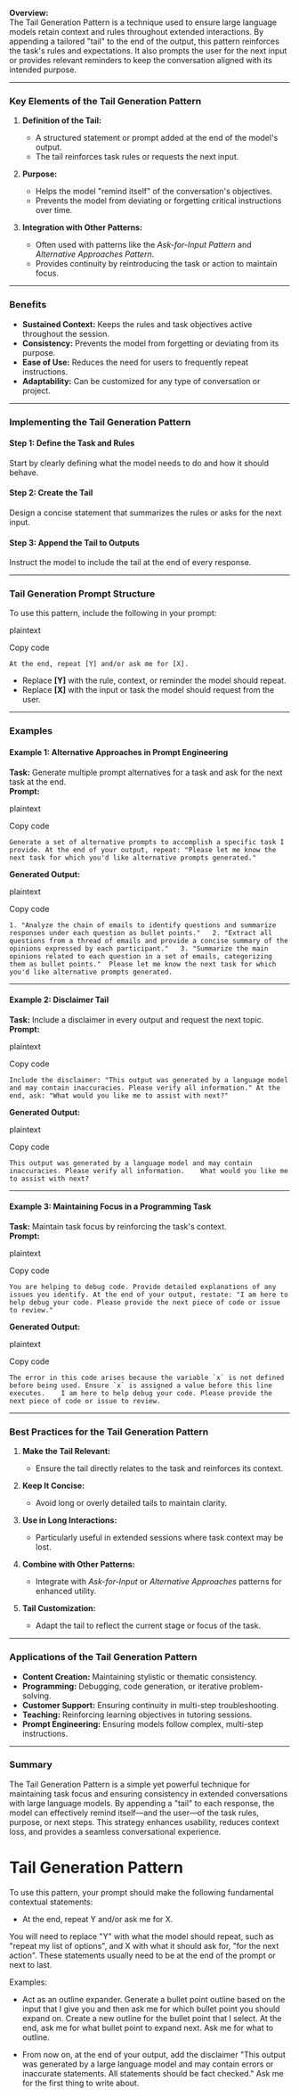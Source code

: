 **Overview:**  
The Tail Generation Pattern is a technique used to ensure large language models retain context and rules throughout extended interactions. By appending a tailored "tail" to the end of the output, this pattern reinforces the task's rules and expectations. It also prompts the user for the next input or provides relevant reminders to keep the conversation aligned with its intended purpose.

---

### **Key Elements of the Tail Generation Pattern**

1. **Definition of the Tail:**
    
    - A structured statement or prompt added at the end of the model's output.
    - The tail reinforces task rules or requests the next input.
2. **Purpose:**
    
    - Helps the model "remind itself" of the conversation's objectives.
    - Prevents the model from deviating or forgetting critical instructions over time.
3. **Integration with Other Patterns:**
    
    - Often used with patterns like the _Ask-for-Input Pattern_ and _Alternative Approaches Pattern_.
    - Provides continuity by reintroducing the task or action to maintain focus.

---

### **Benefits**

- **Sustained Context:** Keeps the rules and task objectives active throughout the session.
- **Consistency:** Prevents the model from forgetting or deviating from its purpose.
- **Ease of Use:** Reduces the need for users to frequently repeat instructions.
- **Adaptability:** Can be customized for any type of conversation or project.

---

### **Implementing the Tail Generation Pattern**

#### **Step 1: Define the Task and Rules**

Start by clearly defining what the model needs to do and how it should behave.

#### **Step 2: Create the Tail**

Design a concise statement that summarizes the rules or asks for the next input.

#### **Step 3: Append the Tail to Outputs**

Instruct the model to include the tail at the end of every response.

---

### **Tail Generation Prompt Structure**

To use this pattern, include the following in your prompt:

plaintext

Copy code

`At the end, repeat [Y] and/or ask me for [X].`

- Replace **[Y]** with the rule, context, or reminder the model should repeat.
- Replace **[X]** with the input or task the model should request from the user.

---

### **Examples**

#### **Example 1: Alternative Approaches in Prompt Engineering**

**Task:** Generate multiple prompt alternatives for a task and ask for the next task at the end.  
**Prompt:**

plaintext

Copy code

`Generate a set of alternative prompts to accomplish a specific task I provide. At the end of your output, repeat: "Please let me know the next task for which you'd like alternative prompts generated."`

**Generated Output:**

plaintext

Copy code

`1. "Analyze the chain of emails to identify questions and summarize responses under each question as bullet points."   2. "Extract all questions from a thread of emails and provide a concise summary of the opinions expressed by each participant."   3. "Summarize the main opinions related to each question in a set of emails, categorizing them as bullet points."  Please let me know the next task for which you'd like alternative prompts generated.`

---

#### **Example 2: Disclaimer Tail**

**Task:** Include a disclaimer in every output and request the next topic.  
**Prompt:**

plaintext

Copy code

`Include the disclaimer: "This output was generated by a language model and may contain inaccuracies. Please verify all information." At the end, ask: "What would you like me to assist with next?"`

**Generated Output:**

plaintext

Copy code

`This output was generated by a language model and may contain inaccuracies. Please verify all information.    What would you like me to assist with next?`

---

#### **Example 3: Maintaining Focus in a Programming Task**

**Task:** Maintain task focus by reinforcing the task's context.  
**Prompt:**

plaintext

Copy code

`You are helping to debug code. Provide detailed explanations of any issues you identify. At the end of your output, restate: "I am here to help debug your code. Please provide the next piece of code or issue to review."`

**Generated Output:**

plaintext

Copy code

``The error in this code arises because the variable `x` is not defined before being used. Ensure `x` is assigned a value before this line executes.    I am here to help debug your code. Please provide the next piece of code or issue to review.``

---

### **Best Practices for the Tail Generation Pattern**

1. **Make the Tail Relevant:**
    
    - Ensure the tail directly relates to the task and reinforces its context.
2. **Keep It Concise:**
    
    - Avoid long or overly detailed tails to maintain clarity.
3. **Use in Long Interactions:**
    
    - Particularly useful in extended sessions where task context may be lost.
4. **Combine with Other Patterns:**
    
    - Integrate with _Ask-for-Input_ or _Alternative Approaches_ patterns for enhanced utility.
5. **Tail Customization:**
    
    - Adapt the tail to reflect the current stage or focus of the task.

---

### **Applications of the Tail Generation Pattern**

- **Content Creation:** Maintaining stylistic or thematic consistency.
- **Programming:** Debugging, code generation, or iterative problem-solving.
- **Customer Support:** Ensuring continuity in multi-step troubleshooting.
- **Teaching:** Reinforcing learning objectives in tutoring sessions.
- **Prompt Engineering:** Ensuring models follow complex, multi-step instructions.

---

### **Summary**

The Tail Generation Pattern is a simple yet powerful technique for maintaining task focus and ensuring consistency in extended conversations with large language models. By appending a "tail" to each response, the model can effectively remind itself—and the user—of the task rules, purpose, or next steps. This strategy enhances usability, reduces context loss, and provides a seamless conversational experience.
# Tail Generation Pattern

To use this pattern, your prompt should make the following fundamental contextual statements:

- At the end, repeat Y and/or ask me for X.
    

You will need to replace "Y" with what the model should repeat, such as "repeat my list of options", and X with what it should ask for, "for the next action". These statements usually need to be at the end of the prompt or next to last.

Examples:

- Act as an outline expander. Generate a bullet point outline based on the input that I give you and then ask me for which bullet point you should expand on. Create a new outline for the bullet point that I select. At the end, ask me for what bullet point to expand next. Ask me for what to outline.
    
- From now on, at the end of your output, add the disclaimer "This output was generated by a large language model and may contain errors or inaccurate statements. All statements should be fact checked." Ask me for the first thing to write about.